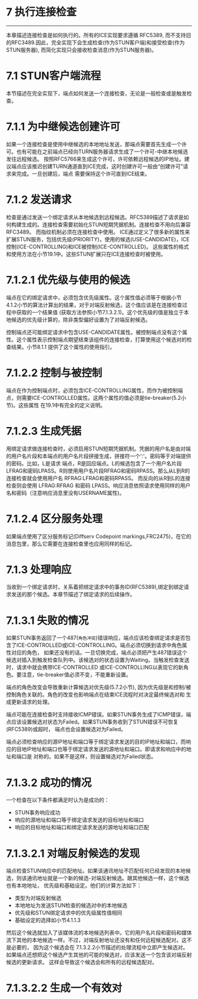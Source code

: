 ﻿# 7 执行连接检查
------
本章描述连接检查是如何执行的。所有的ICE实现要求遵循 RFC5389, 而不支持旧的RFC3489.因此，完全实现下会生成检查(作为STUN客户端)和接受检查(作为STUN服务器),
而简化实现只会接收检查消息(作为STUN服务器)。

# 7.1 STUN客户端流程
本节描述在完全实现下，端点如何发送一个连接检查，无论是一般检查或是触发检查。

# 7.1.1 为中继候选创建许可
如果一个连接检查是使用中继候选的本地地址发送，那端点需要首先生成一个许可。也有可能在之前端点已经向TURN服务器请求生成了一个许可-中继本地候选发往远程候选。
按照RFC5766来生成这个许可，许可依赖远程候选的IP地址。建议端点应该推迟创建TURN通道直到ICE完成，这时创建许可一般由“创建许可”请求来完成。一旦创建后，端点
需要保持这个许可直到ICE结束。

# 7.1.2 发送请求
检查是通过发送一个绑定请求从本地候选到远程候选。RFC5389描述了请求是如何构建生成的。连接检查需要初始化STUN短期凭据机制。连接检查不用向后兼容RFC3489。
而指纹机制必须在连接检查中使用。
ICE通过定义了很多新的属性来扩展STUN服务，包括优先级(PRIORITY)，使用的候选(USE-CANDIDATE)，ICE控制(ICE-CONTROLLING)和ICE被控制(ICE-CONTROLLED)。
这些属性的格式和使用方法在小节19.1中。这些STUN扩展只在ICE连接检查时被使用。

# 7.1.2.1 优先级与使用的候选
端点在它的绑定请求中，必须包含优先级属性。这个属性值必须等于根据小节4.1.2小节的算法计算出的结果，对于对端反射候选，这个值应该是在连接检查过程中获取的一个结果值
(获取方法参照小节7.1.3.2.1)。这个优先级的值是独立于本地候选的优先级计算的，除非类型偏好设置为了对端反射候选。

控制端点还可能绑定请求中包含USE-CANDIDATE属性。被控制端点没有这个属性。这个属性表示控制端点期望结束该组件的连接检查，打算使用这个候选对的检查结果。小节8.1.1
提供了这个属性的使用指引。

# 7.1.2.2 控制与被控制
端点在作为控制端点时，必须包含ICE-CONTROLLING属性，而作为被控制端点，则需要ICE-CONTROLLED属性。这两个属性的值必须是tie-breaker(5.2小节)。这些属性
在19.1中有完全的定义说明。

# 7.1.2.3 生成凭据
用绑定请求做连接检查时，必须启用STUN短期凭据机制。凭据的用户名是由对端的用户名片段和本端点的用户名片段拼接生成，拼接符一个‘:'。密码等于对端提供的密码。比如，L是请求
端点，R是回应端点。L的候选包含了一个用户名片段LFRAG和密码LPASS。R则使用用户名片段RFRAG和密码RPASS。那么从L到R的连接检查就会使用用户名 RFRAG:LFRAG和密码RPASS。
而反向的从R到L的连接检查则会使用 LFRAG:RFRAG 和密码 LPASS。响应消息依照请求使用同样的用户名和密码（注意响应消息里没有USERNAME属性)。

# 7.1.2.4 区分服务处理
如果端点使用了区分服务标记(Diffserv Codepoint markings,FRC2475)，在它的消息包里，那么它需要在连接检查里也应用同样的标记。


# 7.1.3 处理响应
当收到一个绑定请求时，关系着把绑定请求中的事务ID(RFC5389),绑定到绑定请求发送的那个候选。本章节描述了绑定请求的后续操作。

# 7.1.3.1 失败的情况
如果STUN事务返回了一个487(`角色冲突`)错误响应，端点应该检查绑定请求是否包含了ICE-CONTROLLED或ICE-CONTROLLING。端点必须切换到请求中角色属性对应的角色，
如果还没有的话。一旦切换完成，端点必须把产生487错误这个候选对插入到触发检查队列中。该候选对的状态设置为Waiting。当触发检查发送时，请求中就会携带ICE-CONTROLLED
或ICE-CONTROLLING以表现它的新角色。要注意，tie-breaker值必须不变，不能重新设置。

端点的角色改变会导致重新计算候选对优先级(5.7.2小节), 因为优先级是和控制/被控制角色关联的。角色的改变也影响端点在结束ICE流程时对决定最终候选对和
生成更新请求的处理。

端点可能在连接检查时支持接收ICMP错误。如果STUN事务生成了ICMP错误，端点应该设置候选对状态为Failed。如果STUN事务收到了STUN错误不可恢复(RFC5389)或超时，
端点也会设置候选对为Failed。

端点必须检查响应的源IP地址和端口等于绑定请求发送的目的IP地址和端口，而响应的目地IP地址和端口也等于绑定请求发送的源地址和端口。即请求和响应中的地址和端口是
对称的。如果不是这样，则设置候选对为Failed状态。

# 7.1.3.2 成功的情况
一个检查在以下条件都满足时认为是成功的：
+ STUN事务响应成功
+ 响应的源地址和端口等于绑定请求发送的目标地址和端口
+ 响应的目标地址和端口和绑定请求发送的源地址和端口匹配

# 7.1.3.2.1 对端反射候选的发现
端点检查STUN响应中的匹配地址。如果该通讯地址不匹配任何已经发现的本地候选，则该通讯地址就是一个新的候选-对端反射候选。跟其他候选一样，这个候选也有本地地址，
优先级和基础设定。他们的计算方法如下：
+ 类型为对端反射候选
+ 本地地址为发送STUN检查的候选对中的本地候选
+ 优先级和STUN绑定请求中的优先级属性值相同
+ 基础设定的选择如小节4.1.1.3

然后这个候选就加入了该媒体流的本地候选列表中。它的用户名片段和密码和媒体流下其他的本地候选一样。不过，对端反射地址还没有和任何远程候选配对。这不是必要的，
因为这个候选会在 7.1.3.2.2小节描述的处理流程中立即产生候选对。如果端点还想把这个候选产生其他的可能的候选对，应该发送一个包含该对端反射候选的更新请求。
这样会导致这个候选会和所有的远程候选配对。

# 7.1.3.2.2 生成一个有效对




